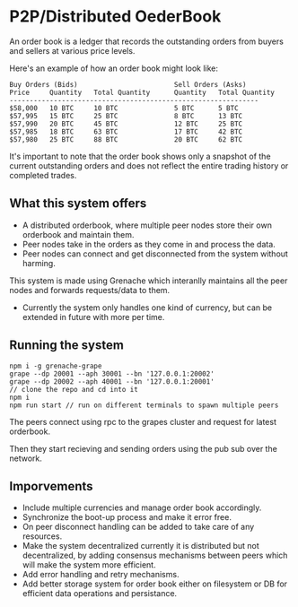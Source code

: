 
# P2P/Distributed OederBook



An order book is a ledger that records the outstanding orders from buyers and sellers at various price levels.

Here's an example of how an order book might look like:
```
Buy Orders (Bids)                        Sell Orders (Asks)
Price     Quantity   Total Quantity      Quantity   Total Quantity
--------------------------------------------------------------
$58,000   10 BTC     10 BTC              5 BTC      5 BTC
$57,995   15 BTC     25 BTC              8 BTC      13 BTC
$57,990   20 BTC     45 BTC              12 BTC     25 BTC
$57,985   18 BTC     63 BTC              17 BTC     42 BTC
$57,980   25 BTC     88 BTC              20 BTC     62 BTC
```

It's important to note that the order book shows only a snapshot of the current outstanding orders and does not reflect the entire trading history or completed trades.

## What this system offers

* A distributed orderbook, where multiple peer nodes store their own orderbook and maintain them.
* Peer nodes take in the orders as they come in and process the data.
* Peer nodes can connect and get disconnected from the system without harming.

This system is made using Grenache which interanlly maintains all the peer nodes and forwards requests/data to them.

* Currently the system only handles one kind of currency, but can be extended in future with more per time.

## Running the system

```
npm i -g grenache-grape
grape --dp 20001 --aph 30001 --bn '127.0.0.1:20002'
grape --dp 20002 --aph 40001 --bn '127.0.0.1:20001'
// clone the repo and cd into it
npm i
npm run start // run on different terminals to spawn multiple peers
```

The peers connect using rpc to the grapes cluster and request for latest orderbook.

Then they start recieving and sending orders using the pub sub over the network.

## Imporvements

* Include multiple currencies and manage order book accordingly.
* Synchronize the boot-up process and make it error free.
* On peer disconnect handling can be added to take care of any resources.
* Make the system decentralized currently it is distributed but not decentralized, by adding consensus mechanisms between peers which will make the system more efficient.
* Add error handling and retry mechanisms.
* Add better storage system for order book either on filesystem or DB for efficient data operations and persistance.
